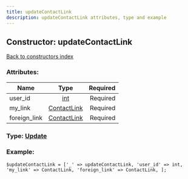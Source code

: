 ```yaml
---
title: updateContactLink
description: updateContactLink attributes, type and example
---
```

## Constructor: updateContactLink  
[Back to constructors index](index.md)



### Attributes:

| Name     |    Type       | Required |
|----------|:-------------:|---------:|
|user\_id|[int](../types/int.md) | Required|
|my\_link|[ContactLink](../types/ContactLink.md) | Required|
|foreign\_link|[ContactLink](../types/ContactLink.md) | Required|



### Type: [Update](../types/Update.md)


### Example:

```
$updateContactLink = ['_' => updateContactLink, 'user_id' => int, 'my_link' => ContactLink, 'foreign_link' => ContactLink, ];
```